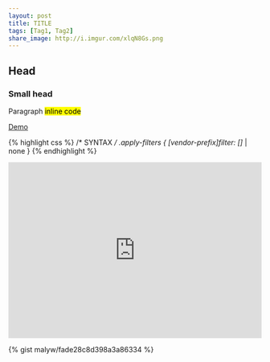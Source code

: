 ```yaml
---
layout: post
title: TITLE
tags: [Tag1, Tag2]
share_image: http://i.imgur.com/xlqN8Gs.png
---
```


<h2 class="head-link-id">Head</h2>

<h3>Small head</h3>

Paragraph <mark>inline code</mark>

<a href="http://malyw.github.io/css-filters/"
   target="_blank"
   class="btn-pulse">
    <span class="wrapper">
        <span class="inner"></span>
    </span>
    <span class="text">Demo</span>
</a>

<div class="more"></div>

{% highlight css %}
/* SYNTAX */
.apply-filters {
    [vendor-prefix]filter: <filter-function> [<filter-function>]* | none
}
{% endhighlight %}

<iframe
        src="http://malyw.github.io/css-filters/?src=http://gospodarets.com&filters=%7B%22brightness%22:0.9,%22hue-rotate%22:180,%22invert%22:1%7D&hideContentExcept=.iframe-wrapper&overflowHeight=350"
        frameborder="0"
        allowtransparency="true" allowfullscreen="true"
        style="width: 100%; overflow: hidden;"
        scrolling="no"
        height="350"
        >
</iframe>

{% gist malyw/fade28c8d398a3a86334 %}

<span data-height="270" data-theme-id="178" data-slug-hash="MYKmNE" data-user="malyw" data-default-tab="result" class="codepen"></span>

<div class="caniuse" data-feature="css-filters"></div>

<a class="jsbin-embed" href="http://jsbin.com/payaxo/latest/embed?output&height=400px"></a>